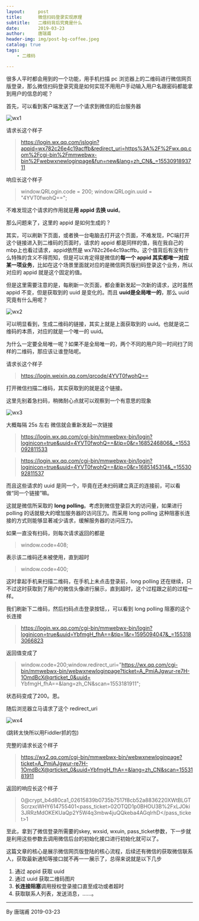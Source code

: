 ```yaml
---
layout:     post
title:      微信扫码登录实现原理 
subtitle:   二维码背后究竟是什么
date:       2019-03-23
author:     唐瑞甫
header-img: img/post-bg-coffee.jpeg
catalog: true
tags: 
    - 二维码

---  
```


很多人平时都会用到的一个功能，用手机扫描 pc 浏览器上的二维码进行微信网页版登录，那么微信扫码登录究竟是如何实现不用用户手动输入用户名跟密码都能拿到用户的信息的呢？  
  
首先，可以看到客户端发送了一个请求到微信的后台服务器  
  
![wx1](https://wx2.sinaimg.cn/mw690/9a30a1bagy1g1c2mnozazj20y60u0nhd.jpg)  
  
请求长这个样子  
  
> https://login.wx.qq.com/jslogin?appid=wx782c26e4c19acffb&redirect_uri=https%3A%2F%2Fwx.qq.com%2Fcgi-bin%2Fmmwebwx-bin%2Fwebwxnewloginpage&fun=new&lang=zh_CN&_=1553091893711  
  
响应长这个样子  
> window.QRLogin.code = 200; window.QRLogin.uuid = "4YVT0fwohQ==";
  
不难发现这个请求的作用就是**用 appid 去换 uuid**。
  
那么问题来了，这里的 appid 是如何生成的？  
  
其实，可以刷新下页面，或者换一台电脑去打开这个页面，不难发现，PC端打开这个链接进入到二维码的页面时，请求的 appid 都是同样的值，我在我自己的mbp上也看过请求，appid依然是 wx782c26e4c19acffb。这个值背后有没有什么特殊的含义不得而知，但是可以肯定得是微信的**每一个 appid 其实都唯一对应某一项业务**，比如在这个场景里面就对应的是微信网页版扫码登录这个业务，所以对应的 appid 就是这个固定的值。  
  

但是这里需要注意的是，每刷新一次页面，都会重新发起一次新的请求，这时虽然 appid 不变，但是获取到的 uuid 是变化的。而且 **uuid是全局唯一的**，那么 uuid 究竟有什么用呢？  
  
![wx2](https://wx4.sinaimg.cn/mw690/9a30a1bagy1g1c2mnj0ltj20us0u0117.jpg)  
  
可以明显看到，生成二维码的链接，其实上就是上面获取到的 uuid。也就是说二维码的本质，对应的就是一个唯一的 uuid。  
  
为什么一定要全局唯一呢？如果不是全局唯一的，两个不同的用户同一时间扫了同样的二维码，那应该让谁登陆呢。  
  
请求长这个样子  
  
> https://login.weixin.qq.com/qrcode/4YVT0fwohQ==  
  
打开微信扫描二维码，其实获取到的就是这个链接。  
  
这里先别着急扫码，稍微耐心点就可以观察到一个有意思的现象  
  
![wx3](https://wx3.sinaimg.cn/mw690/9a30a1bagy1g1c2mnq094j20xv0u0e36.jpg)  
  
大概每隔 25s 左右 微信就会重新发起一次链接  
  
> https://login.wx.qq.com/cgi-bin/mmwebwx-bin/login?loginicon=true&uuid=4YVT0fwohQ==&tip=0&r=1685246806&_=1553092811533  
  
> https://login.wx.qq.com/cgi-bin/mmwebwx-bin/login?loginicon=true&uuid=4YVT0fwohQ==&tip=0&r=1685145314&_=1553092811537
  
而且这些请求的 uuid 是同一个，毕竟在还未扫码建立真正的连接前，可以看做“同一个链接”嘛。  
  
这就是微信所采取的 **long polling**。考虑到微信登录巨大的访问量，如果进行 polling 的话就极大的增加服务器的访问压力。而采用 long polling 这种阻塞长连接的方式则能够显著减少请求，缓解服务器的访问压力。  
  
如果一直没有扫码，则每次请求返回的都是  
  
> window.code=408;  
  
表示该二维码还未被使用，直到超时  
  
> window.code=400;
  
这时拿起手机来扫描二维码，在手机上未点击登录前，long polling 还在继续，只不过这时获取到了用户的微信头像进行展示，直到超时，这个过程跟之前的过程一样。  
  
我们刷新下二维码，然后扫码点击登录按钮，，可以看到 long polling 阻塞的这个长连接
> https://login.wx.qq.com/cgi-bin/mmwebwx-bin/login?loginicon=true&uuid=YbfmgH_fhA==&tip=1&r=1595094047&_=1553183066823  
  
返回值变成了  
  
> window.code=200;window.redirect_uri="https://wx.qq.com/cgi-bin/mmwebwx-bin/webwxnewloginpage?ticket=A_PmiAJgwur-re7H-1OmdBcX@qrticket_0&uuid= YbfmgH_fhA==&lang=zh_CN&scan=1553181911";
  
状态码变成了200。恩。  
  
随后浏览器立马请求了这个 redirect_uri  
  
![wx4](https://wx2.sinaimg.cn/mw690/9a30a1bagy1g1c2mneyq1j20so0or0tx.jpg)  
  
(跳转太快所以用Fiddler抓的包)

完整的请求长这个样子

> https://wx2.qq.com/cgi-bin/mmwebwx-bin/webwxnewloginpage?ticket=A_PmiAJgwur-re7H-1OmdBcX@qrticket_0&uuid=YbfmgH_fhA==&lang=zh_CN&scan=1553181911
  
返回的响应长这个样子  
  
> <error><ret>0</ret><message></message><skey>@crypt_b4d80ca1_02615839b0735b7517f8cb52a8836220</skey><wxsid>XWtBLGTScrzxcWHY</wxsid><wxuin>614755401</wxuin><pass_ticket>02OTQD1p0BHOU3B%2FxLJOki3JRRzMdOKEKUaQp2Y5W4q3mbw4juQQkeba4AGqIrhD</pass_ticket><isgrayscale>1</isgrayscale></error>
    
  
至此，拿到了微信登录所需要的skey, wxsid, wxuin, pass_ticket参数，下一步就是利用这些参数去调用微信后台的初始化接口进行初始化就可以了。  
  
这篇文章的核心是展示微信网页版登陆的核心流程，后续还有微信的获取微信联系人，获取最新通知等接口就不再一一展示了，总得来说就是以下几步   
  
1. 通过 appid 获取 uuid  
2. 通过 uuid 获取二维码图片  
3. **长连接阻塞**调用授权登录接口直至成功或者超时  
4. 获取联系人列表，发送消息，......。  
  
  
  
  


---
  By 唐瑞甫
  2019-03-23

